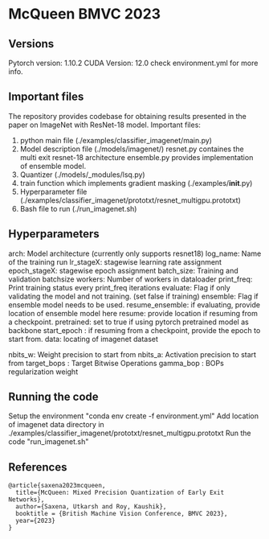 # McQueen BMVC 2023

## Versions
Pytorch version: 1.10.2
CUDA Version: 12.0
check environment.yml for more info.

## Important files
The repository provides codebase for obtaining results presented in the paper on ImageNet with ResNet-18 model. 
Important files: 
1. python main file (./examples/classifier_imagenet/main.py)
2. Model description file (./models/imagenet/)
    resnet.py containes the multi exit resnet-18 architecture 
    ensemble.py provides implementation of ensemble model. 
3. Quantizer (./models/_modules/lsq.py)
4. train function which implements gradient masking (./examples/__init__.py)
5. Hyperparameter file (./examples/classifier_imagenet/prototxt/resnet_multigpu.prototxt)
6. Bash file to run (./run_imagenet.sh)

## Hyperparameters
arch: Model architecture (currently only supports resnet18)
log_name: Name of the training run
lr_stageX: stagewise learning rate assignment
epoch_stageX: stagewise epoch assignment
batch_size: Training and validation batchsize
workers: Number of workers in dataloader
print_freq: Print training status every print_freq iterations
evaluate: Flag if only validating the model and not training. (set false if training)
ensemble: Flag if ensemble model needs to be used. 
resume_ensemble: if evaluating, provide location of ensemble model here
resume: provide location if resuming from a checkpoint.
pretrained: set to true if using pytorch pretrained model as backbone
start_epoch : if resuming from a checkpoint, provide the epoch to start from.
data: locating of imagenet dataset

nbits_w: Weight precision to start from
nbits_a: Activation precision to start from
target_bops : Target Bitwise Operations
gamma_bop : BOPs regularization weight

## Running the code
Setup the environment "conda env create -f environment.yml"
Add location of imagenet data directory in ./examples/classifier_imagenet/prototxt/resnet_multigpu.prototxt
Run the code "run_imagenet.sh"

## References
```
@article{saxena2023mcqueen,
  title={McQueen: Mixed Precision Quantization of Early Exit Networks},
  author={Saxena, Utkarsh and Roy, Kaushik},
  booktitle = {British Machine Vision Conference, BMVC 2023},
  year={2023}
}
```
```
